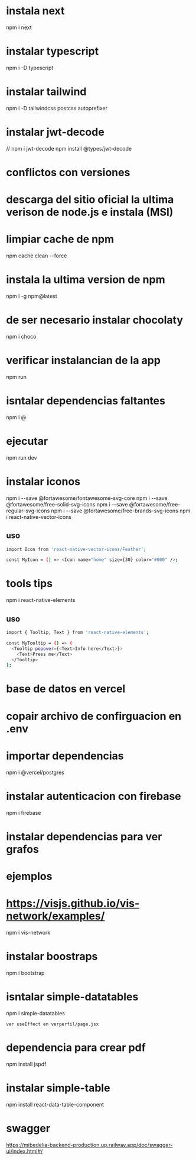 # instala next
npm i next
# instalar typescript
npm i -D typescript
# instalar tailwind
npm i -D tailwindcss postcss autoprefixer
# instalar jwt-decode
// npm i jwt-decode
npm install @types/jwt-decode
# conflictos con versiones
# descarga del sitio oficial la ultima verison de node.js e instala (MSI)

# limpiar cache de npm
npm cache clean --force

# instala la ultima version de npm
npm i -g npm@latest

# de ser necesario instalar chocolaty
npm i choco

# verificar instalancian de la app
npm run

# isntalar dependencias faltantes
npm i @

# ejecutar
npm run dev

# instalar iconos
npm i --save @fortawesome/fontawesome-svg-core
npm i --save @fortawesome/free-solid-svg-icons
npm i --save @fortawesome/free-regular-svg-icons
npm i --save @fortawesome/free-brands-svg-icons
npm i react-native-vector-icons

## uso
```bash
import Icon from 'react-native-vector-icons/Feather';

const MyIcon = () => <Icon name="home" size={30} color="#000" />;
```


# tools tips
npm i react-native-elements
## uso
```bash
import { Tooltip, Text } from 'react-native-elements';

const MyTooltip = () => (
  <Tooltip popover={<Text>Info here</Text>}>
    <Text>Press me</Text>
  </Tooltip>
);
```


# base de datos en vercel
# copair archivo de confirguacion en .env
# importar dependencias
npm i @vercel/postgres

# instalar autenticacion con firebase
npm i firebase


# instalar dependencias para ver grafos
# ejemplos
# https://visjs.github.io/vis-network/examples/
npm i vis-network

# instalar boostraps
npm i bootstrap

# isntalar simple-datatables
npm i simple-datatables

```
ver useEffect en verperfil/page.jsx
```
# dependencia para crear pdf
npm install jspdf

# instalar simple-table
npm install react-data-table-component

# swagger
https://mibedelia-backend-production.up.railway.app/doc/swagger-ui/index.html#/